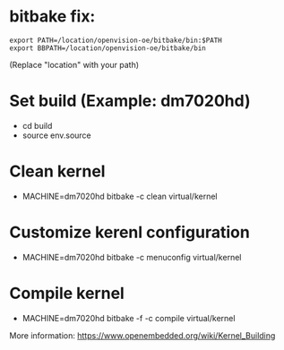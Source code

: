 # bitbake fix:
```
export PATH=/location/openvision-oe/bitbake/bin:$PATH
export BBPATH=/location/openvision-oe/bitbake/bin
```
(Replace "location" with your path)

# Set build (Example: dm7020hd)
* cd build
* source env.source

# Clean kernel
* MACHINE=dm7020hd bitbake -c clean virtual/kernel

# Customize kerenl configuration
* MACHINE=dm7020hd bitbake -c menuconfig virtual/kernel

# Compile kernel
* MACHINE=dm7020hd bitbake -f -c compile virtual/kernel

More information: https://www.openembedded.org/wiki/Kernel_Building
